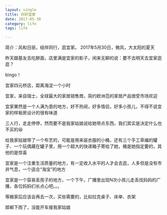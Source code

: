 ```yaml
---
layout: single
title: 你好宜家
date: 2017-05-30
category: life
tags: life

---
```

简介：风和日丽，结伴同行，逛宜家。
2017年5月30日，微风，大太阳的夏天

<!-- add content here -->

昨天跟基友去吃醉面，店里满是宜家的影子，闲来无聊的说：要不去明天去宜家逛逛？

bingo！

宜家四元桥店，距离海淀一个小时

宜家，来自瑞士，全球最大的家居销售商，简约欧洲范的家居产品很受市场欢迎

宜家果然是一个人满为患的地方，好不热闹，好多情侣，好多小孩儿，不得不说宜家的样板房设计的很有味道

三人行，走走停停，然而要不是我家姑娘说给她带点东西，我们其实是决定什么也不买的😆

给我家姑娘带了一个布艺的，可能是用来装衣服的小桶，还有三个手工草编的罐子、一个玩偶藏在罐子里，用一个超大的快递箱子寄给了她，桶是她指定要的，其他的是惊喜

宜家是一个注重生活质量的地方，有一定收入水平的人才会去逛，人多但是没有市井气息，一个适合“淘宝”的地方

宜家是一个容易丢孩子的地方，一个下午，广播里出现N次小孩儿走丢找妈妈的广播，各位妈妈们长点心吧。。。

等搬家后应该会再去一次，买些需要的，比如拉克桌子、床单、衣架

邯郸下雨了，没能开车接我家姑娘
